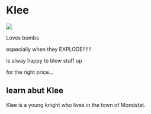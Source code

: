 <!DOCTYPE html>
<html>
    <head><link rel="stylesheet" href="style.css"/>
    <body>
        <h1> Klee</h1>
        <img
        src="https://www.pcgamesn.com/wp-content/sites/pcgamesn/2020/10/genshin-impact-sparkling-steps-start-time-klee-550x309.jpg"
        />
          <p>Loves bombs</p>
        <p> especially when they EXPLODE!!!!!! </p>
        <p> is alway happy to blow stuff up</p>
        <P> for the right price...</P>
        <h2> learn abut Klee</h2>
        <P> Klee is a young knight who lives in the town of Mondstat.</P>
    </body>
</html>    


